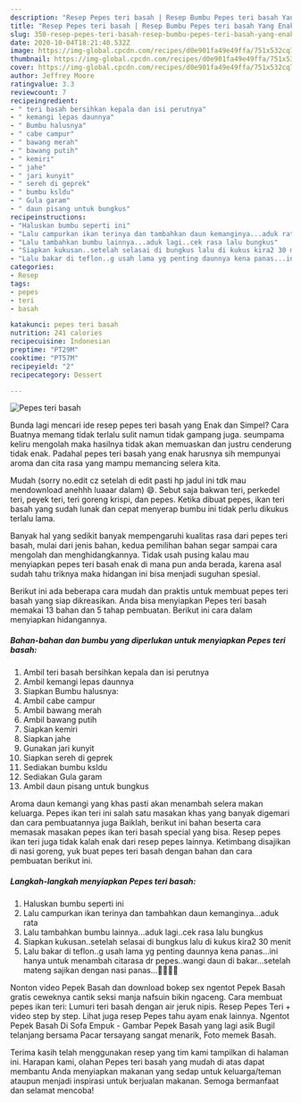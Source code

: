```yaml
---
description: "Resep Pepes teri basah | Resep Bumbu Pepes teri basah Yang Enak Dan Mudah"
title: "Resep Pepes teri basah | Resep Bumbu Pepes teri basah Yang Enak Dan Mudah"
slug: 350-resep-pepes-teri-basah-resep-bumbu-pepes-teri-basah-yang-enak-dan-mudah
date: 2020-10-04T18:21:40.532Z
image: https://img-global.cpcdn.com/recipes/d0e901fa49e49ffa/751x532cq70/pepes-teri-basah-foto-resep-utama.jpg
thumbnail: https://img-global.cpcdn.com/recipes/d0e901fa49e49ffa/751x532cq70/pepes-teri-basah-foto-resep-utama.jpg
cover: https://img-global.cpcdn.com/recipes/d0e901fa49e49ffa/751x532cq70/pepes-teri-basah-foto-resep-utama.jpg
author: Jeffrey Moore
ratingvalue: 3.3
reviewcount: 7
recipeingredient:
- " teri basah bersihkan kepala dan isi perutnya"
- " kemangi lepas daunnya"
- " Bumbu halusnya"
- " cabe campur"
- " bawang merah"
- " bawang putih"
- " kemiri"
- " jahe"
- " jari kunyit"
- " sereh di geprek"
- " bumbu ksldu"
- " Gula garam"
- " daun pisang untuk bungkus"
recipeinstructions:
- "Haluskan bumbu seperti ini"
- "Lalu campurkan ikan terinya dan tambahkan daun kemanginya...aduk rata"
- "Lalu tambahkan bumbu lainnya...aduk lagi..cek rasa lalu bungkus"
- "Siapkan kukusan..setelah selasai di bungkus lalu di kukus kira2 30 menit"
- "Lalu bakar di teflon..g usah lama yg penting daunnya kena panas...ini hanya untuk menambah citarasa dr pepes..wangi daun di bakar...setelah mateng sajikan dengan nasi panas...🍚🍚🍚🍚"
categories:
- Resep
tags:
- pepes
- teri
- basah

katakunci: pepes teri basah 
nutrition: 241 calories
recipecuisine: Indonesian
preptime: "PT29M"
cooktime: "PT57M"
recipeyield: "2"
recipecategory: Dessert

---
```



![Pepes teri basah](https://img-global.cpcdn.com/recipes/d0e901fa49e49ffa/751x532cq70/pepes-teri-basah-foto-resep-utama.jpg)

Bunda lagi mencari ide resep pepes teri basah yang Enak dan Simpel? Cara Buatnya memang tidak terlalu sulit namun tidak gampang juga. seumpama keliru mengolah maka hasilnya tidak akan memuaskan dan justru cenderung tidak enak. Padahal pepes teri basah yang enak harusnya sih mempunyai aroma dan cita rasa yang mampu memancing selera kita.

Mudah (sorry no.edit cz setelah di edit pasti hp jadul ini tdk mau mendownload anehhh luaaar dalam) 😄. Sebut saja bakwan teri, perkedel teri, peyek teri, teri goreng krispi, dan pepes. Ketika dibuat pepes, ikan teri basah yang sudah lunak dan cepat menyerap bumbu ini tidak perlu dikukus terlalu lama.

Banyak hal yang sedikit banyak mempengaruhi kualitas rasa dari pepes teri basah, mulai dari jenis bahan, kedua pemilihan bahan segar sampai cara mengolah dan menghidangkannya. Tidak usah pusing kalau mau menyiapkan pepes teri basah enak di mana pun anda berada, karena asal sudah tahu triknya maka hidangan ini bisa menjadi suguhan spesial.


Berikut ini ada beberapa cara mudah dan praktis untuk membuat pepes teri basah yang siap dikreasikan. Anda bisa menyiapkan Pepes teri basah memakai 13 bahan dan 5 tahap pembuatan. Berikut ini cara dalam menyiapkan hidangannya.

<!--inarticleads1-->

##### Bahan-bahan dan bumbu yang diperlukan untuk menyiapkan Pepes teri basah:

1. Ambil  teri basah bersihkan kepala dan isi perutnya
1. Ambil  kemangi lepas daunnya
1. Siapkan  Bumbu halusnya:
1. Ambil  cabe campur
1. Ambil  bawang merah
1. Ambil  bawang putih
1. Siapkan  kemiri
1. Siapkan  jahe
1. Gunakan  jari kunyit
1. Siapkan  sereh di geprek
1. Sediakan  bumbu ksldu
1. Sediakan  Gula garam
1. Ambil  daun pisang untuk bungkus


Aroma daun kemangi yang khas pasti akan menambah selera makan keluarga. Pepes ikan teri ini salah satu masakan khas yang banyak digemari dan cara pembuatannya juga Baiklah, berikut ini bahan beserta cara memasak masakan pepes ikan teri basah special yang bisa. Resep pepes ikan teri juga tidak kalah enak dari resep pepes lainnya. Ketimbang disajikan di nasi goreng, yuk buat pepes teri basah dengan bahan dan cara pembuatan berikut ini. 

<!--inarticleads2-->

##### Langkah-langkah menyiapkan Pepes teri basah:

1. Haluskan bumbu seperti ini
1. Lalu campurkan ikan terinya dan tambahkan daun kemanginya...aduk rata
1. Lalu tambahkan bumbu lainnya...aduk lagi..cek rasa lalu bungkus
1. Siapkan kukusan..setelah selasai di bungkus lalu di kukus kira2 30 menit
1. Lalu bakar di teflon..g usah lama yg penting daunnya kena panas...ini hanya untuk menambah citarasa dr pepes..wangi daun di bakar...setelah mateng sajikan dengan nasi panas...🍚🍚🍚🍚


Nonton video Pepek Basah dan download bokep sex ngentot Pepek Basah gratis ceweknya cantik seksi manja nafsuin bikin ngaceng. Cara membuat pepes ikan teri: Lumuri teri basah dengan air jeruk nipis. Resep Pepes Teri + video step by step. Lihat juga resep Pepes tahu ayam enak lainnya. Ngentot Pepek Basah Di Sofa Empuk - Gambar Pepek Basah yang lagi asik Bugil telanjang bersama Pacar tersayang sangat menarik, Foto memek Basah. 

Terima kasih telah menggunakan resep yang tim kami tampilkan di halaman ini. Harapan kami, olahan Pepes teri basah yang mudah di atas dapat membantu Anda menyiapkan makanan yang sedap untuk keluarga/teman ataupun menjadi inspirasi untuk berjualan makanan. Semoga bermanfaat dan selamat mencoba!
